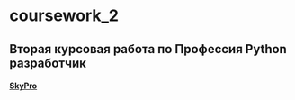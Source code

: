 # coursework_2
## Вторая курсовая работа по Профессия Python разработчик
#### [SkyPro](https://sky.pro/courses/programming/python-web-course)
